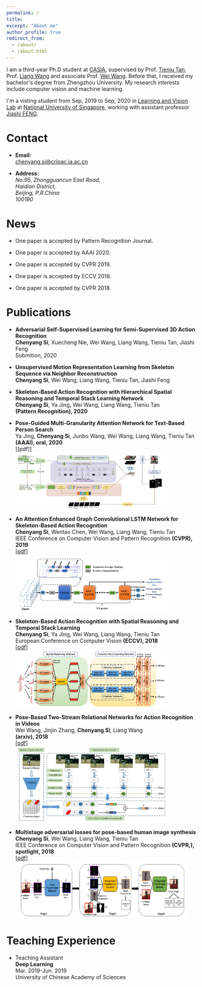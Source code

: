 ```yaml
---
permalink: /
title: 
excerpt: "About me"
author_profile: true
redirect_from: 
  - /about/
  - /about.html
---
```


  I am a third-year Ph.D student at [CASIA](http://english.ia.cas.cn/), supervised by Prof. [Tieniu Tan](http://cripac.ia.ac.cn/en/EN/column/item80.shtml), Prof. [Liang Wang](http://cripac.ia.ac.cn/en/EN/column/item125.shtml) and associate Prof. [Wei Wang](http://cripac.ia.ac.cn/en/EN/column/item118.shtml). Before that, I received my bachelor's degree from Zhengzhou University. My research interests include computer vision and machine learning.
  
  I'm a visting student from Sep, 2019 to Sep, 2020 in [Learning and Vision Lab](http://www.lv-nus.org/) at [National University of Singapore](http://www.nus.edu.sg/), working with assistant professor [Jiashi FENG](https://sites.google.com/site/jshfeng/home?authuser=0).
  
# Contact

   * **Email:** <br /> chenyang.si@cripac.ia.ac.cn

   * **Address:** <br /> <cite>No.95, Zhongguancun East Road,<br /> Haidian District,<br /> Beijing, P.R.China<br /> 100190</cite>
   



# News
   * One paper is accepted by Pattern Recognition Journal. 
   
   * One paper is accepted by AAAI 2020.
    
   * One paper is accepted by CVPR 2019.

   * One paper is accepted by ECCV 2018.

   * One paper is accepted by CVPR 2018.



# Publications

* **Adversarial Self-Supervised Learning for Semi-Supervised 3D Action Recognition**<br /> **Chenyang Si**, Xuecheng Nie, Wei Wang, Liang Wang, Tieniu Tan, Jiashi Feng<br /> Submition, 2020

* **Unsupervised Motion Representation Learning from Skeleton Sequence via Neighbor Reconstruction**<br /> **Chenyang Si**, Wei Wang, Liang Wang, Tieniu Tan, Jiashi Feng<br /> 

* **Skeleton-Based Action Recognition with Hierarchical Spatial Reasoning and Temporal Stack Learning Network**<br /> **Chenyang Si**, Ya Jing, Wei Wang, Liang Wang, Tieniu Tan<br /> **(Pattern Recognition), 2020**<br />


* **Pose-Guided Multi-Granularity Attention Network for Text-Based Person Search**<br /> Ya Jing, **Chenyang Si**, Junbo Wang, Wei Wang, Liang Wang, Tieniu Tan<br /> **(AAAI), oral, 2020**<br /> [[pdf]]
<br /> ![Image](/images/paper/GALM1.jpg) 


* **An Attention Enhanced Graph Convolutional LSTM Network for Skeleton-Based Action Recognition**<br /> **Chenyang Si**, Wentao Chen,  Wei Wang, Liang Wang, Tieniu Tan<br /> IEEE Conference on Computer Vision and Pattern Recognition **(CVPR), 2019**<br /> [[pdf](https://arxiv.org/pdf/1902.09130.pdf)]
<br /> ![Image](/images/paper/agc-lstm1.png) 

* **Skeleton-Based Action Recognition with Spatial Reasoning and Temporal Stack Learning**<br /> **Chenyang Si**, Ya Jing, Wei Wang, Liang Wang, Tieniu Tan<br /> European Conference on Computer Vision **(ECCV), 2018**<br /> [[pdf](http://openaccess.thecvf.com/content_ECCV_2018/papers/Chenyang_Si_Skeleton-Based_Action_Recognition_ECCV_2018_paper.pdf)]
<br /> ![Image](/images/paper/STR-TSL1.png) 

* **Pose-Based Two-Stream Relational Networks for Action Recognition in Videos**<br /> Wei Wang, Jinjin Zhang, **Chenyang Si**, Liang Wang<br /> **(arxiv), 2018**<br /> [[pdf](https://arxiv.org/pdf/1805.08484.pdf)]
<br /> ![Image](/images/paper/psrn1.png) 

* **Multistage adversarial losses for pose-based human image synthesis**<br /> **Chenyang Si**, Wei Wang, Liang Wang, Tieniu Tan<br /> IEEE Conference on Computer Vision and Pattern Recognition **(CVPR,), spotlight, 2018**<br /> [[pdf](http://openaccess.thecvf.com/content_cvpr_2018/papers/Si_Multistage_Adversarial_Losses_CVPR_2018_paper.pdf)]
<br /> ![Image](/images/paper/MAL1.png) 




# Teaching Experience

* Teaching Assistant<br /> **Deep Learning**<br /> Mar. 2019-Jun. 2019<br /> University of Chinese Academy of Sciences
